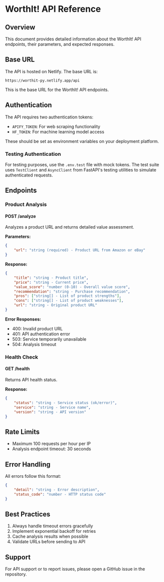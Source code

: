 # WorthIt! API Reference

## Overview
This document provides detailed information about the WorthIt! API endpoints, their parameters, and expected responses.

## Base URL
The API is hosted on Netlify. The base URL is:
```
https://worthit-py.netlify.app/api
```
This is the base URL for the WorthIt! API endpoints.

## Authentication
The API requires two authentication tokens:
- `APIFY_TOKEN`: For web scraping functionality
- `HF_TOKEN`: For machine learning model access

These should be set as environment variables on your deployment platform.

### Testing Authentication
For testing purposes, use the `.env.test` file with mock tokens. The test suite uses `TestClient` and `AsyncClient` from FastAPI's testing utilities to simulate authenticated requests.

## Endpoints

### Product Analysis
#### POST /analyze
Analyzes a product URL and returns detailed value assessment.

**Parameters:**
```json
{
    "url": "string (required) - Product URL from Amazon or eBay"
}
```

**Response:**
```json
{
    "title": "string - Product title",
    "price": "string - Current price",
    "value_score": "number (0-10) - Overall value score",
    "recommendation": "string - Purchase recommendation",
    "pros": ["string[] - List of product strengths"],
    "cons": ["string[] - List of product weaknesses"],
    "url": "string - Original product URL"
}
```

**Error Responses:**
- 400: Invalid product URL
- 401: API authentication error
- 503: Service temporarily unavailable
- 504: Analysis timeout

### Health Check
#### GET /health
Returns API health status.

**Response:**
```json
{
    "status": "string - Service status (ok/error)",
    "service": "string - Service name",
    "version": "string - API version"
}
```

## Rate Limits
- Maximum 100 requests per hour per IP
- Analysis endpoint timeout: 30 seconds

## Error Handling
All errors follow this format:
```json
{
    "detail": "string - Error description",
    "status_code": "number - HTTP status code"
}
```

## Best Practices
1. Always handle timeout errors gracefully
2. Implement exponential backoff for retries
3. Cache analysis results when possible
4. Validate URLs before sending to API

## Support
For API support or to report issues, please open a GitHub issue in the repository.